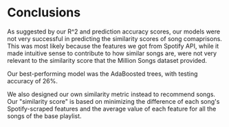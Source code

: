 # Conclusions

As suggested by our R^2 and prediction accuracy scores, our models were not very successful in predicting the similarity scores of song comaprisons. This was most likely because the features we got from Spotify API, while it made intuitive sense to contribute to how similar songs are, were not very relevant to the similarity score that the Million Songs dataset provided. 

Our best-performing model was the AdaBoosted trees, with testing accuracy of 26%. 

We also designed our own similarity metric instead to recommend songs. Our "similarity score" is based on minimizing the difference of each song's Spotify-scraped features and the average value of each feature for all the songs of the base playlist.
